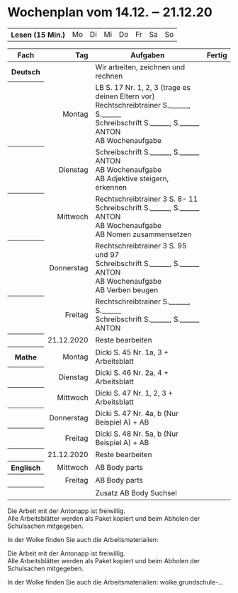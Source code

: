 # Wochenplan vom 14.12. ‒ 21.12.20


<table><tr><th>Lesen (15 Min.)<td>Mo<td>Di<td>Mi<td>Do<td>Fr<td>Sa<td>So</tr>
</table>


<table>
 <thead>
  <tr>
   <th>Fach   <th align=right>Tag <th>Aufgaben <th>Fertig </tr>
 </thead>
 <tbody>
  <tr>
   <th>Deutsch <td align=right>&nbsp;    <td> Wir arbeiten, zeichnen und rechnen <td>&nbsp;</td></tr>
  <tr>
   <th>&nbsp; <td align=right> Montag    <td> LB S. 17 Nr. 1, 2, 3 (trage es deinen Eltern vor)
                                         <br> Rechtschreibtrainer S.______, S.______
                                         <br> Schreibschrift S.______, S.______
                                         <br> ANTON️
                                         <br> AB Wochenaufgabe <td>&nbsp;</td></tr>
  <tr>
   <th>&nbsp; <td align=right> Dienstag  <td> Schreibschrift S.______, S.______
                                         <br> ANTON
                                         <br> AB Wochenaufgabe
                                         <br> AB Adjektive steigern, erkennen <td>&nbsp;</td></tr>
  <tr>
   <th>&nbsp; <td align=right> Mittwoch  <td>Rechtschreibtrainer 3 S. 8- 11
                                         <br> Schreibschrift S.______, S.______
                                         <br> ANTON
                                         <br> AB Wochenaufgabe
                                         <br> AB Nomen zusammensetzen <td>&nbsp;</td></tr>
  <tr>
   <th>&nbsp; <td align=right> Donnerstag<td>Rechtschreibtrainer 3 S. 95 und 97
                                         <br> Schreibschrift S.______, S.______
                                         <br> ANTON<br>AB Wochenaufgabe
                                         <br> AB Verben beugen <td>&nbsp;</td></tr>
  <tr>
   <th>&nbsp; <td align=right> Freitag   <td> Rechtschreibtrainer S.______, S.______
                                         <br> Schreibschrift S.______, S.______
                                         <br> ANTON <td>&nbsp;</td></tr>
  <tr>
   <th>&nbsp; <td align=right> 21.12.2020<td> Reste bearbeiten <td>&nbsp;</td></tr>
  <tr>
   <th>Mathe  <td align=right> Montag    <td> Dicki S. 45 Nr. 1a, 3 + Arbeitsblatt</td><td>&nbsp;</td></tr>
  <tr>
   <th>&nbsp; <td align=right> Dienstag  <td> Dicki S. 46 Nr. 2a, 4 + Arbeitsblatt</td><td>&nbsp;</td></tr>
  <tr>
   <th>&nbsp; <td align=right> Mittwoch  <td> Dicki S. 47 Nr. 1, 2, 3 + Arbeitsblatt</td><td>&nbsp;</td></tr>
  <tr>
   <th>&nbsp; <td align=right> Donnerstag<td> Dicki S. 47 Nr. 4a, b (Nur Beispiel A) + AB</td><td>&nbsp;</td></tr>
  <tr>
   <th>&nbsp; <td align=right> Freitag   <td> Dicki S. 48 Nr. 5a, b (Nur Beispiel A) + AB</td><td>&nbsp;</td></tr>
  <tr>
   <th>&nbsp; <td align=right> 21.12.2020<td> Reste bearbeiten</td><td>&nbsp;</td></tr>
  <tr>
   <th>Englisch<td align=right>Mittwoch  <td> AB Body parts</td><td>&nbsp;</td></tr>
  <tr>
   <th>&nbsp; <td align=right> Freitag   <td> AB Body parts</td><td>&nbsp;</td></tr>
  <tr>
   <th>&nbsp; <td align=right> &nbsp;    <td> Zusatz AB Body Suchsel</td><td>&nbsp;</td></tr>
 </tbody>
</table>

<p>Die Arbeit mit der Antonapp ist freiwillig.<br/>Alle Arbeitsblätter werden als Paket kopiert und beim Abholen der Schulsachen mitgegeben.</p>
<p>In der Wolke finden Sie auch die Arbeitsmaterialien:</p>

Die Arbeit mit der Antonapp ist freiwillig.  
Alle Arbeitsblätter werden als Paket kopiert und beim Abholen der Schulsachen mitgegeben.

In der Wolke finden Sie auch die Arbeitsmaterialien: wolke.grundschule-...
